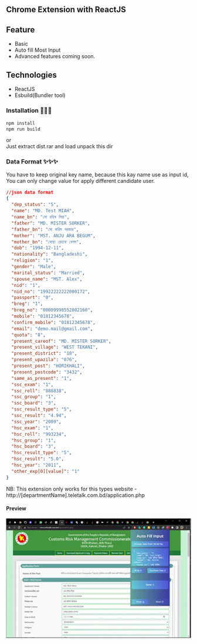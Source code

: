 ## Chrome Extension with ReactJS


## Feature 
- Basic 
- Auto fill Most Input
- Advanced features coming soon.


## Technologies 
- ReactJS
- Esbuild(Bundler tool)


### Installation  🎁🎁🎁
```shell
npm install 
npm run build 
```
or  
Just extract dist.rar and load unpack this dir



### Data Format  ✨✨✨

You have to keep original key name, because this kay name use as input id,
You can only change value for apply different candidate user.

```json lines
//json data format
{
  "dep_status": "5",
  "name": "MD. Test MIAH",
  "name_bn": "মো রহিম মিয়া",
  "father": "MD. MISTER SORKER",
  "father_bn": "মো করিম সরকার",
  "mother": "MST. ANJU ARA BEGUM",
  "mother_bn": "মোছা রেহানা বেগম",
  "dob": "1994-12-11",
  "nationality": "Bangladeshi",
  "religion": "1",
  "gender": "Male",
  "marital_status": "Married",
  "spouse_name": "MST. Alex",
  "nid": "1",
  "nid_no": "19922222222000172",
  "passport": "0",
  "breg": "1",
  "breg_no": "00009998552002160",
  "mobile": "01812345678",
  "confirm_mobile": "01812345678",
  "email": "demo.mail@gmail.com",
  "quota": "8",
  "present_careof": "MD. MISTER SORKER",
  "present_village": "WEST TEKANI",
  "present_district": "10",
  "present_upazila": "076",
  "present_post": "HORIKHALI",
  "present_postcode": "3432",
  "same_as_present": "1",
  "ssc_exam": "1",
  "ssc_roll": "888838",
  "ssc_group": "1",
  "ssc_board": "3",
  "ssc_result_type": "5",
  "ssc_result": "4.94",
  "ssc_year": "2009",
  "hsc_exam": "1",
  "hsc_roll": "993234",
  "hsc_group": "1",
  "hsc_board": "3",
  "hsc_result_type": "5",
  "hsc_result": "5.0",
  "hsc_year": "2011",
  "other_exp[0][value]": "1"
}
```


NB: This extension only works for this types website -
http://[departmentName].teletalk.com.bd/application.php



#### Preview 
![](thumbs/2023-01-29_005647.webp)